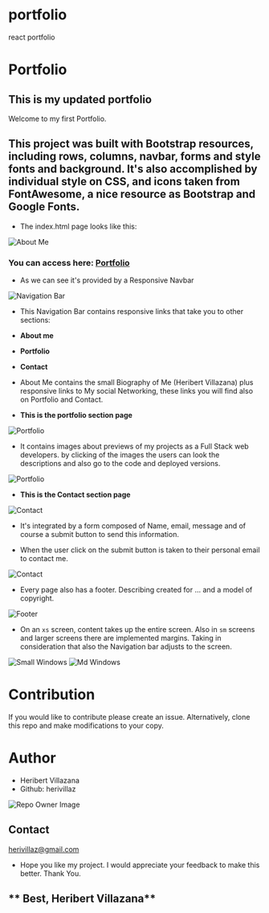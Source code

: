 # portfolio
react portfolio

# Portfolio
## **This is my updated portfolio**
Welcome to my first Portfolio.
## This project was built with Bootstrap resources, including rows, columns, navbar, forms and style fonts and background. It's also accomplished by individual style on CSS, and icons taken from FontAwesome, a nice resource as Bootstrap and Google Fonts.

* The index.html page looks like this:

![About Me](./public/assetsREADME/homepage.png)

### You can access here: [Portfolio](https://herivillaz.github.io/Portfolio_updated/)

* As we can see it's provided by a Responsive Navbar 

![Navigation Bar](./public/assetsREADME/1589578680883.png)

* This Navigation Bar contains responsive links that take you to other sections:
* **About me**
* **Portfolio**
* **Contact**

* About Me contains the small Biography of Me (Heribert Villazana) plus responsive links to My social Networking, these links you will find also on Portfolio and Contact.

* **This is the portfolio section page**

![Portfolio](./public/assetsREADME/portfolio.png)

* It contains images about previews of my projects as a Full Stack web developers. by clicking of the images the users can look the descriptions and also go to the code and deployed versions.

![Portfolio](./public/assetsREADME/modals.png)

* **This is the Contact section page**

![Contact](./public/assetsREADME/contact.png)

* It's integrated by a form composed of Name, email, message and of course a submit button to send this information. 

* When the user click on the submit button is taken to their personal email to contact me.

![Contact](./public/assetsREADME/email.png)

* Every page also has a footer. Describing created for ... and a model of copyright.

![Footer](./public/assetsREADME/1589583396654.png)

* On an `xs` screen, content takes up the entire screen. Also in `sm` screens and larger screens there are implemented margins. Taking in consideration that also the Navigation bar adjusts to the screen.

![Small Windows](./public/assetsREADME/1589654684155.png)
![Md Windows](./public/assetsREADME/1589655038421.png)

# Contribution
If you would like to contribute please create an issue. Alternatively, clone this repo and make modifications to your copy.

# Author
* Heribert Villazana
* Github: herivillaz

![Repo Owner Image](https://avatars.githubusercontent.com/herivillaz?s=200)

## Contact
herivillaz@gmail.com

* Hope you like my project. I would appreciate your feedback to make this better. Thank You.

## ** Best, Heribert Villazana**